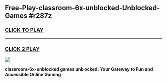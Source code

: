 
## Free-Play-classroom-6x-unblocked-Unblocked-Games #r287z
<h3>
<a href="https://news.freeplayer.one?title=classroom-6x-unblocked&ref=8M">CLICK TO PLAY</a></h3>
<hr>

<h3>
<a href="https://news.freeplayer.one?title=classroom-6x-unblocked&ref=8M">CLICK 2 PLAY</a>
  
</h3>

<a href="https://news.freeplayer.one?title=classroom-6x-unblocked&ref=8M"><img src="https://clearcache.store/games.png"></a>


**classroom-6x-unblocked games unblocked: Your Gateway to Fun and Accessible Online Gaming**
